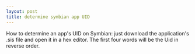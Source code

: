 ```yaml
---
layout: post
title: determine symbian app UID 
---
```

<p>How to determine an app's UID on Symbian: just download the application's .sis file and open it in a hex editor. The first four words will be the Uid in reverse order. </p>
